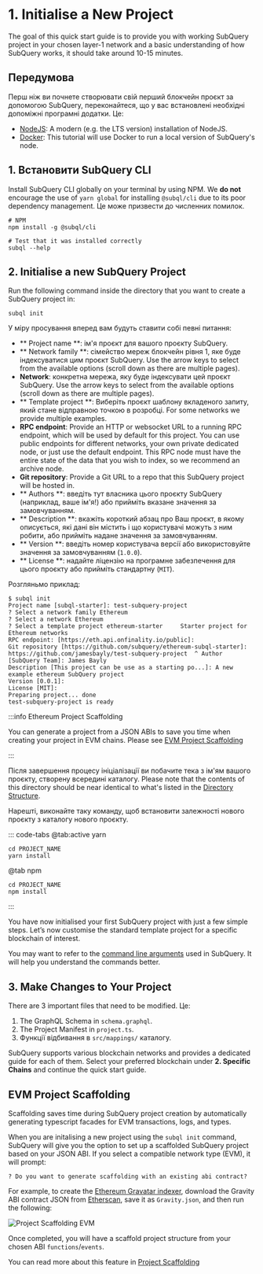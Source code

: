 # 1. Initialise a New Project

The goal of this quick start guide is to provide you with working SubQuery project in your chosen layer-1 network and a basic understanding of how SubQuery works, it should take around 10-15 minutes.

## Передумова

Перш ніж ви почнете створювати свій перший блокчейн проєкт за допомогою SubQuery, переконайтеся, що у вас встановлені необхідні допоміжні програмні додатки. Це:

- [NodeJS](https://nodejs.org/en/): A modern (e.g. the LTS version) installation of NodeJS.
- [Docker](https://docker.com/): This tutorial will use Docker to run a local version of SubQuery's node.

## 1. Встановити SubQuery CLI

Install SubQuery CLI globally on your terminal by using NPM. We **do not** encourage the use of `yarn global` for installing `@subql/cli` due to its poor dependency management. Це може призвести до численних помилок.

```shell
# NPM
npm install -g @subql/cli

# Test that it was installed correctly
subql --help
```

## 2. Initialise a new SubQuery Project

Run the following command inside the directory that you want to create a SubQuery project in:

```shell
subql init
```

У міру просування вперед вам будуть ставити собі певні питання:

- ** Project name **: ім'я проєкт для вашого проєкту SubQuery.
- ** Network family **: сімейство мереж блокчейн рівня 1, яке буде індексуватися цим проєкт SubQuery. Use the arrow keys to select from the available options (scroll down as there are multiple pages).
- **Network**: конкретна мережа, яку буде індексувати цей проєкт SubQuery. Use the arrow keys to select from the available options (scroll down as there are multiple pages).
- ** Template project **: Виберіть проєкт шаблону вкладеного запиту, який стане відправною точкою в розробці. For some networks we provide multiple examples.
- **RPC endpoint**: Provide an HTTP or websocket URL to a running RPC endpoint, which will be used by default for this project. You can use public endpoints for different networks, your own private dedicated node, or just use the default endpoint. This RPC node must have the entire state of the data that you wish to index, so we recommend an archive node.
- **Git repository**: Provide a Git URL to a repo that this SubQuery project will be hosted in.
- ** Authors **: введіть тут власника цього проєкту SubQuery (наприклад, ваше ім'я!) або прийміть вказане значення за замовчуванням.
- ** Description **: вкажіть короткий абзац про Ваш проєкт, в якому описується, які дані він містить і що користувачі можуть з ним робити, або прийміть надане значення за замовчуванням.
- ** Version **: введіть номер користувача версії або використовуйте значення за замовчуванням (`1.0.0`).
- ** License **: надайте ліцензію на програмне забезпечення для цього проєкту або прийміть стандартну (`MIT`).

Розгляньмо приклад:

```shell
$ subql init
Project name [subql-starter]: test-subquery-project
? Select a network family Ethereum
? Select a network Ethereum
? Select a template project ethereum-starter     Starter project for Ethereum networks
RPC endpoint: [https://eth.api.onfinality.io/public]:
Git repository [https://github.com/subquery/ethereum-subql-starter]: https://github.com/jamesbayly/test-subquery-project  ^ Author [SubQuery Team]: James Bayly
Description [This project can be use as a starting po...]: A new example ethereum SubQuery project
Version [0.0.1]:
License [MIT]:
Preparing project... done
test-subquery-project is ready
```

:::info Ethereum Project Scaffolding

You can generate a project from a JSON ABIs to save you time when creating your project in EVM chains. Please see [EVM Project Scaffolding](#evm-project-scaffolding)

:::

Після завершення процесу ініціалізації ви побачите тека з ім'ям вашого проєкту, створену всередині каталогу. Please note that the contents of this directory should be near identical to what's listed in the [Directory Structure](../build/introduction.md#directory-structure).

Нарешті, виконайте таку команду, щоб встановити залежності нового проєкту з каталогу нового проєкту.

::: code-tabs @tab:active yarn

```shell
cd PROJECT_NAME
yarn install
```

@tab npm

```shell
cd PROJECT_NAME
npm install
```

:::

You have now initialised your first SubQuery project with just a few simple steps. Let’s now customise the standard template project for a specific blockchain of interest.

You may want to refer to the [command line arguments](../run_publish/references.md) used in SubQuery. It will help you understand the commands better.

## 3. Make Changes to Your Project

There are 3 important files that need to be modified. Це:

1. The GraphQL Schema in `schema.graphql`.
2. The Project Manifest in `project.ts`.
3. Функції відбивання в `src/mappings/` каталогу.

SubQuery supports various blockchain networks and provides a dedicated guide for each of them. Select your preferred blockchain under **2. Specific Chains** and continue the quick start guide.

## EVM Project Scaffolding

Scaffolding saves time during SubQuery project creation by automatically generating typescript facades for EVM transactions, logs, and types.

When you are initalising a new project using the `subql init` command, SubQuery will give you the option to set up a scaffolded SubQuery project based on your JSON ABI. If you select a compatible network type (EVM), it will prompt:

```shell
? Do you want to generate scaffolding with an existing abi contract?
```

For example, to create the [Ethereum Gravatar indexer](./quickstart_chains/ethereum-gravatar.md), download the Gravity ABI contract JSON from [Etherscan](https://etherscan.io/address/0x2e645469f354bb4f5c8a05b3b30a929361cf77ec#code), save it as `Gravity.json`, and then run the following:

![Project Scaffolding EVM](/assets/img/build/project-scaffold-evm.png)

Once completed, you will have a scaffold project structure from your chosen ABI `functions`/`events`.

You can read more about this feature in [Project Scaffolding](../build/introduction.md#evm-project-scaffolding)
